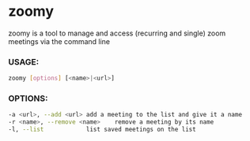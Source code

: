# zoomy

zoomy is a tool to manage and access (recurring and single) zoom meetings via the command line

### USAGE:

```bash
zoomy [options] [<name>|<url>]
```

### OPTIONS:

```bash
-a <url>, --add <url> add a meeting to the list and give it a name
-r <name>, --remove <name>    remove a meeting by its name
-l, --list            list saved meetings on the list
```
